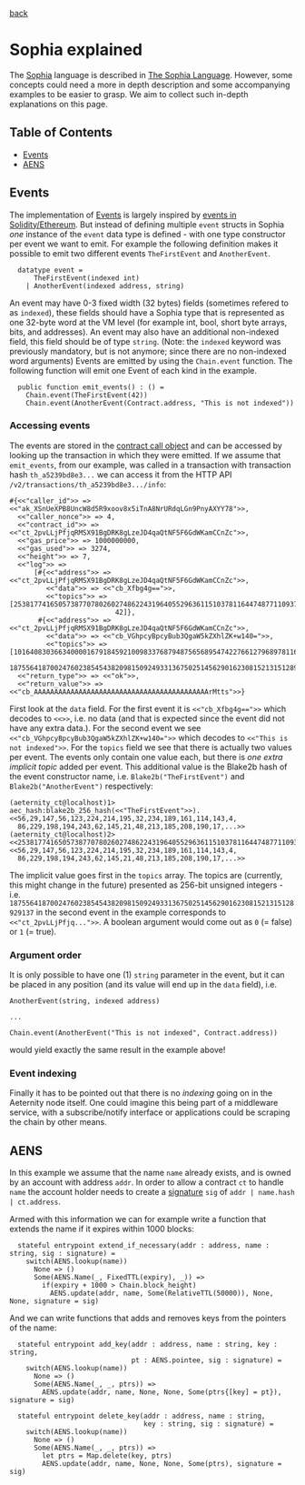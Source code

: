 [back](./contracts.md)
# Sophia explained

The [Sophia](./sophia.md) language is described in [The Sophia
Language](./sophia.md). However, some concepts could need a more in depth
description and some accompanying examples to be easier to grasp. We aim to
collect such in-depth explanations on this page.

## Table of Contents
- [Events](#events)
- [AENS](#aens)

## Events

The implementation of [Events](./sophia.md#events) is largely inspired by
[events in
Solidity/Ethereum](https://solidity.readthedocs.io/en/v0.4.24/contracts.html#events).
But instead of defining multiple `event` structs in Sophia *one* instance of
the `event` data type is defined - with one type constructor per event we want
to emit. For example the following definition makes it possible to emit two
different events `TheFirstEvent` and `AnotherEvent`.

```
  datatype event =
      TheFirstEvent(indexed int)
    | AnotherEvent(indexed address, string)
```

An event may have 0-3 fixed width (32 bytes) fields (sometimes refered to as
`indexed`), these fields should have a Sophia type that is represented as one
32-byte word at the VM level (for example int, bool, short byte arrays, bits,
and addresses). An event may also have an additional non-indexed field, this
field should be of type `string`. (Note: the `indexed` keyword was previously
mandatory, but is not anymore; since there are no non-indexed word arguments)
Events are emitted by using the `Chain.event` function. The following function
will emit one Event of each kind in the example.

```
  public function emit_events() : () =
    Chain.event(TheFirstEvent(42))
    Chain.event(AnotherEvent(Contract.address, "This is not indexed"))
```

### Accessing events

The events are stored in the [contract call
object](../serializations.md#contract-call) and can be accessed by looking up
the transaction in which they were emitted. If we assume that `emit_events`,
from our example, was called in a transaction with transaction hash
`th_a5239bd8e3...` we can access it from the HTTP API
`/v2/transactions/th_a5239bd8e3.../info`:

```
#{<<"caller_id">> => <<"ak_XSnUeXPB8UncW8d5R9xoov8x5iTnA8NrURdqLGn9PnyAXYY78">>,
  <<"caller_nonce">> => 4,
  <<"contract_id">> => <<"ct_2pvLLjPfjqRMSX91BgDRK8gLzeJD4qaQtNF5F6GdWKamCCnZc">>,
  <<"gas_price">> => 1000000000,
  <<"gas_used">> => 3274,
  <<"height">> => 7,
  <<"log">> =>
      [#{<<"address">> => <<"ct_2pvLLjPfjqRMSX91BgDRK8gLzeJD4qaQtNF5F6GdWKamCCnZc">>,
         <<"data">> => <<"cb_Xfbg4g==">>,
         <<"topics">> => [25381774165057387707802602748622431964055296361151037811644748771109370239835,
                          42]},
       #{<<"address">> => <<"ct_2pvLLjPfjqRMSX91BgDRK8gLzeJD4qaQtNF5F6GdWKamCCnZc">>,
         <<"data">> => <<"cb_VGhpcyBpcyBub3QgaW5kZXhlZK+w140=">>,
         <<"topics">> => [101640830366340000167918459210098337687948756568954742276612796897811614700269,
                          1875564187002476023854543820981509249331367502514562901623081521315128929137]}],
  <<"return_type">> => <<"ok">>,
  <<"return_value">> => <<"cb_AAAAAAAAAAAAAAAAAAAAAAAAAAAAAAAAAAAAAAAAAAArMtts">>}
```

First look at the `data` field. For the first event it is `<<"cb_Xfbg4g==">>`
which decodes to `<<>>`, i.e. no data (and that is expected since the event did
not have any extra data.). For the second event we see
`<<"cb_VGhpcyBpcyBub3QgaW5kZXhlZK+w140=">>` which decodes to `<<"This is not
indexed">>`. For the `topics` field we see that there is actually two values
per event. The events only contain one value each, but there is *one extra
implicit topic* added per event. This additional value is the Blake2b hash
of the event constructor name, i.e. `Blake2b("TheFirstEvent")` and
`Blake2b("AnotherEvent")` respectively:

```
(aeternity_ct@localhost)1> aec_hash:blake2b_256_hash(<<"TheFirstEvent">>).
<<56,29,147,56,123,224,214,195,32,234,189,161,114,143,4,
  86,229,198,194,243,62,145,21,48,213,185,208,190,17,...>>
(aeternity_ct@localhost)2> <<25381774165057387707802602748622431964055296361151037811644748771109370239835:256>>.
<<56,29,147,56,123,224,214,195,32,234,189,161,114,143,4,
  86,229,198,194,243,62,145,21,48,213,185,208,190,17,...>>
```

The implicit value goes first in the `topics` array. The topics are (currently,
this might change in the future) presented as 256-bit unsigned integers - i.e.
`1875564187002476023854543820981509249331367502514562901623081521315128929137`
in the second event in the example corresponds to `<<"ct_2pvLLjPfjq...">>`. A
boolean argument would come out as `0` (= false) or `1` (= true).

### Argument order

It is only possible to have one (1) `string` parameter in the event, but it can
be placed in any position (and its value will end up in the `data` field), i.e.
```
AnotherEvent(string, indexed address)

...

Chain.event(AnotherEvent("This is not indexed", Contract.address))
```
would yield exactly the same result in the example above!

### Event indexing

Finally it has to be pointed out that there is no *indexing* going on in the
Aeternity node itself. One could imagine this being part of a middleware
service, with a subscribe/notify interface or applications could be scraping
the chain by other means.

## AENS

In this example we assume that the name `name` already exists, and is owned by
an account with address `addr`. In order to allow a contract `ct` to handle
`name` the account holder needs to create a
[signature](./sophia.md#delegation-signature) `sig` of `addr | name.hash | ct.address`.

Armed with this information we can for example write a function that extends
the name if it expires within 1000 blocks:
```
  stateful entrypoint extend_if_necessary(addr : address, name : string, sig : signature) =
    switch(AENS.lookup(name))
      None => ()
      Some(AENS.Name(_, FixedTTL(expiry), _)) =>
        if(expiry + 1000 > Chain.block_height)
          AENS.update(addr, name, Some(RelativeTTL(50000)), None, None, signature = sig)
```

And we can write functions that adds and removes keys from the pointers of the
name:
```
  stateful entrypoint add_key(addr : address, name : string, key : string,
                              pt : AENS.pointee, sig : signature) =
    switch(AENS.lookup(name))
      None => ()
      Some(AENS.Name(_, _, ptrs)) =>
        AENS.update(addr, name, None, None, Some(ptrs{[key] = pt}), signature = sig)

  stateful entrypoint delete_key(addr : address, name : string,
                                 key : string, sig : signature) =
    switch(AENS.lookup(name))
      None => ()
      Some(AENS.Name(_, _, ptrs)) =>
        let ptrs = Map.delete(key, ptrs)
        AENS.update(addr, name, None, None, Some(ptrs), signature = sig)
```
